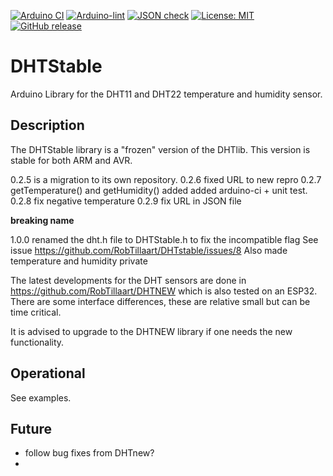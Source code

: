 
[![Arduino CI](https://github.com/RobTillaart/DHTstable/workflows/Arduino%20CI/badge.svg)](https://github.com/marketplace/actions/arduino_ci)
[![Arduino-lint](https://github.com/RobTillaart/DHTstable/actions/workflows/arduino-lint.yml/badge.svg)](https://github.com/RobTillaart/DHTstable/actions/workflows/arduino-lint.yml)
[![JSON check](https://github.com/RobTillaart/DHTstable/actions/workflows/jsoncheck.yml/badge.svg)](https://github.com/RobTillaart/DHTstable/actions/workflows/jsoncheck.yml)
[![License: MIT](https://img.shields.io/badge/license-MIT-green.svg)](https://github.com/RobTillaart/DHTstable/blob/master/LICENSE)
[![GitHub release](https://img.shields.io/github/release/RobTillaart/DHTstable.svg?maxAge=3600)](https://github.com/RobTillaart/DHTstable/releases)


# DHTStable

Arduino Library for the DHT11 and DHT22 temperature and humidity sensor. 


## Description

The DHTStable library is a "frozen" version of the DHTlib.
This version is stable for both ARM and AVR.

0.2.5 is a migration to its own repository.
0.2.6 fixed URL to new repro
0.2.7 getTemperature() and getHumidity() added
      added arduino-ci + unit test.
0.2.8 fix negative temperature
0.2.9 fix URL in JSON file

**breaking name**

1.0.0 renamed the dht.h file to DHTStable.h to fix the incompatible flag 
See issue https://github.com/RobTillaart/DHTstable/issues/8
Also made temperature and humidity private


The latest developments for the DHT sensors are done in https://github.com/RobTillaart/DHTNEW
which is also tested on an ESP32.
There are some interface differences, these are relative small but can be time critical.

It is advised to upgrade to the DHTNEW library if one needs the new functionality.


## Operational

See examples.


## Future

- follow bug fixes from DHTnew?
-  